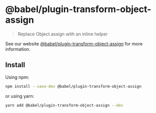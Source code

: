 # @babel/plugin-transform-object-assign

> Replace Object.assign with an inline helper

See our website [@babel/plugin-transform-object-assign](https://babeljs.io/docs/babel-plugin-transform-object-assign) for more information.

## Install

Using npm:

```sh
npm install --save-dev @babel/plugin-transform-object-assign
```

or using yarn:

```sh
yarn add @babel/plugin-transform-object-assign --dev
```

